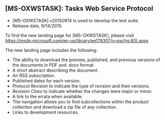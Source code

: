 ## [MS-OXWSTASK]: Tasks Web Service Protocol
- [MS-OXWSTASK] v20150914 is used to develop the test suite.
- Release date, 9/14/2015.

To find the new landing page for [MS-OXWSTASK], please visit https://msdn.microsoft.com/en-us/library/ee178307(v=exchg.80).aspx

The new landing page includes the following:
- The ability to download the preview, published, and previous versions of the documents in PDF and .docx format.
- A short abstract describing the document.
- An RSS subscription.
- Published dates for each version.
- *Protocol Revision* to indicate the type of revision and their versions.
- *Revision Class* to indicate whether the changes were major or minor.
- A link to the errata when available.
- The navigation allows you to find subcollections within the product collection and download a zip file of any collection.
- Links to development resources.